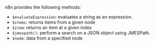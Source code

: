 n8n provides the following methods:

- `$evaluateExpression`: evaluates a string as an expression.
- `$items`: returns items from a given node
- `$item`: returns an item at a given index
- `$jmespath()`: perform a search on a JSON object using JMESPath.
- `$node`: data from a specified node
